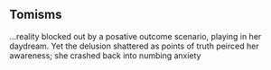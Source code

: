 ## Tomisms

...reality blocked out by a posative outcome scenario, playing in her daydream. Yet the delusion shattered as points of truth peirced her awareness; she crashed back into numbing anxiety
